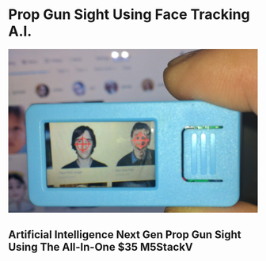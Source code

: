 # Prop Gun Sight Using Face Tracking A.I.


![image](m5stickv.jpg)

## Artificial Intelligence Next Gen Prop Gun Sight Using The All-In-One $35 M5StackV
